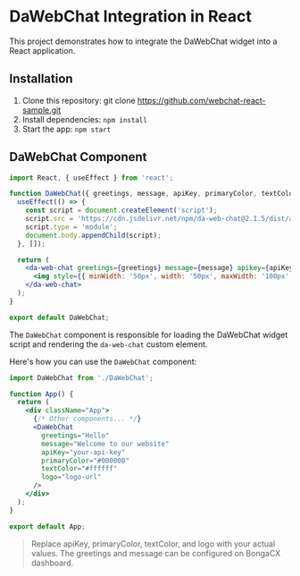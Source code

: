 # DaWebChat Integration in React

This project demonstrates how to integrate the DaWebChat widget into a React application.

## Installation
1. Clone this repository: git clone https://github.com/webchat-react-sample.git
2. Install dependencies: `npm install`
3. Start the app: `npm start`

## DaWebChat Component
```jsx
import React, { useEffect } from 'react';

function DaWebChat({ greetings, message, apiKey, primaryColor, textColor, logo }) {
  useEffect(() => {
    const script = document.createElement('script');
    script.src = 'https://cdn.jsdelivr.net/npm/da-web-chat@2.1.5/dist/assets/index.js';
    script.type = 'module';
    document.body.appendChild(script);
  }, []);

  return (
    <da-web-chat greetings={greetings} message={message} apikey={apiKey} primaryColor={primaryColor} textcolor={textColor}>
      <img style={{ minWidth: '50px', width: '50px', maxWidth: '100px' }} src={logo} alt="Logo" />
    </da-web-chat>
  );
}

export default DaWebChat;
```

The `DaWebChat` component is responsible for loading the DaWebChat widget script and rendering the `da-web-chat` custom element.

Here's how you can use the `DaWebChat` component:

```jsx
import DaWebChat from './DaWebChat';

function App() {
  return (
    <div className="App">
      {/* Other components... */}
      <DaWebChat
        greetings="Hello"
        message="Welcome to our website"
        apiKey="your-api-key"
        primaryColor="#000000"
        textColor="#ffffff"
        logo="logo-url"
      />
    </div>
  );
}

export default App;
```

> Replace apiKey, primaryColor, textColor, and logo with your actual values. The greetings and message can be configured on BongaCX dashboard.

